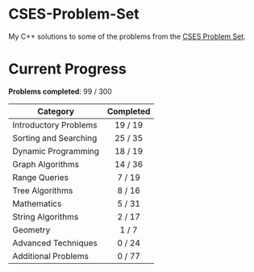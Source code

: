 # CSES-Problem-Set

My C++ solutions to some of the problems from the [CSES Problem Set](https://cses.fi/problemset/).

# Current Progress

**Problems completed**: 99 / 300

| Category              | Completed |
| --------------------- | :-------: |
| Introductory Problems |  19 / 19  |
| Sorting and Searching |  25 / 35  |
| Dynamic Programming   |  18 / 19  |
| Graph Algorithms      |  14 / 36  |
| Range Queries         |  7 / 19   |
| Tree Algorithms       |  8 / 16   |
| Mathematics           |  5 / 31   |
| String Algorithms     |  2 / 17   |
| Geometry              |  1 / 7    |
| Advanced Techniques   |  0 / 24   |
| Additional Problems   |  0 / 77   |
